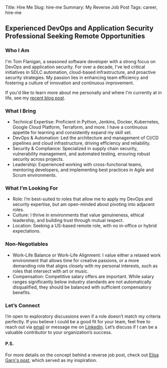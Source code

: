 Title: Hire Me
Slug: hire-me
Summary: My Reverse Job Post
Tags: career, hire-me

## Experienced DevOps and Application Security Professional Seeking Remote Opportunities

### Who I Am

I'm Tom Flanigan, a seasoned software developer with a strong focus on DevOps and application security. For over a decade, I've led critical initiatives in SDLC automation, cloud-based infrastructure, and proactive security strategies. 
My passion lies in enhancing team efficiency and fostering a culture of innovation and continuous improvement. 

If you'd like to learn more about me personally and where I'm currently at in life, see my [recent blog post](/finding-my-ikigai.html).

### What I Bring

- Technical Expertise: Proficient in Python, Jenkins, Docker, Kubernetes, Google Cloud Platform, Terraform, and more. I have a continuous appetite for learning and consistently expand my skill set.
- DevOps & Automation: Led the architecture and management of CI/CD pipelines and cloud infrastructure, driving efficiency and reliability.
- Security & Compliance: Specialized in supply chain security, vulnerability management, and automated testing, ensuring robust security across projects.
- Leadership: Experienced working with cross-functional teams, mentoring developers, and implementing best practices in Agile and Scrum environments.

### What I’m Looking For

- Role: I’m best-suited to roles that allow me to apply my DevOps and security expertise, but am open-minded about pivoting into adjacent roles.
- Culture: I thrive in environments that value genuineness, ethical leadership, and building trust through mutual respect.
- Location: Seeking a US-based remote role, with no in-office or hybrid expectations.

### Non-Negotiables

- Work-Life Balance or Work-Life Alignment: I value either a relaxed work environment that allows time for creative passions, or a more demanding role that aligns closely with my personal interests, such as roles that intersect with art or music.
- Compensation: Competitive salary offers are important. While salary ranges significantly below industry standards are not automatically disqualified, they should be balanced with sufficient compensatory benefits.

### Let’s Connect

I’m open to exploratory discussions even if a role doesn’t match my criteria perfectly. 
If you believe I could be a good fit for your team, feel free to reach out via [email](mailto:tflanig1@gmail.com) or message me on [LinkedIn](https://www.linkedin.com/in/thomas-flanigan/). 
Let’s discuss if I can be a valuable contributor to your organization’s success.
  
#### P.S.
For more details on the concept behind a reverse job post, check out [Elisa Garn's post](https://www.linkedin.com/pulse/reverse-job-post-creative-experiment-better-candidate-elisa/), which served as my inspiration.

